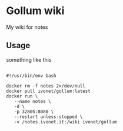 # Gollum wiki

My wiki for notes


## Usage 

something like this

```shell

#!/usr/bin/env bash

docker rm -f notes 2>/dev/null
docker pull ivonet/gollum:latest
docker run \
   --name notes \
   -d \
   -p 32805:8080 \
   --restart unless-stopped \
   -v /notes.ivonet.it:/wiki ivonet/gollum

```
